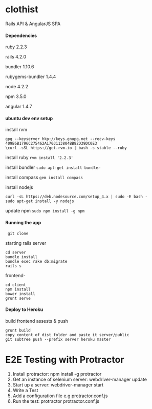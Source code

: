 # clothist

Rails API & AngularJS SPA

#### Dependencies

ruby 2.2.3

rails 4.2.0

bundler 1.10.6

rubygems-bundler 1.4.4

node 4.2.2

npm 3.5.0

angular 1.4.7

#### ubuntu dev env setup

install rvm
```
gpg --keyserver hkp://keys.gnupg.net --recv-keys 409B6B1796C275462A1703113804BB82D39DC0E3
\curl -sSL https://get.rvm.io | bash -s stable --ruby
```
install ruby
``` rvm install '2.2.3' ```

install bundler
``` sudo apt-get install bundler ```

install compass
``` gem install compass ```

install nodejs
```
curl -sL https://deb.nodesource.com/setup_4.x | sudo -E bash -
sudo apt-get install -y nodejs
```

update npm
``` sudo npm install -g npm ```

#### Running the app 
``` git clone```

starting rails server
```
cd server
bundle install
bundle exec rake db:migrate
rails s
```
frontend-
```
cd client
npm install
bower install
grunt serve
```
#### Deploy to Heroku
build frontend assests & push
```
grunt build
copy content of dist folder and paste it server/public
git subtree push --prefix server heroku master
```
# E2E Testing with Protractor

1. Install protractor: npm install -g protractor
2. Get an instance of selenium server: webdriver-manager update
3. Start up a server: webdriver-manager start
4. Write a Test
5. Add a configuration file e.g protractor.conf.js
6. Run the test: protractor protractor.conf.js
